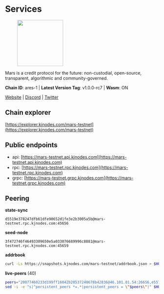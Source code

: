 # Services

<figure><img src="https://raw.githubusercontent.com/kj89/testnet_manuals/main/pingpub/logos/mars.png" width="150" alt=""><figcaption></figcaption></figure>

Mars is a credit protocol for the future: non-custodial,  open-source, transparent, algorithmic and community-governed.

**Chain ID**: ares-1 | **Latest Version Tag**: v1.0.0-rc7 | **Wasm**: ON

[Website](https://marsprotocol.io) | [Discord](https://discord.gg/marsprotocol) | [Twitter](https://twitter.com/mars_protocol)




## Chain explorer
[https://explorer.kjnodes.com/mars-testnet](https://explorer.kjnodes.com/mars-testnet)

## Public endpoints

* api: [https://mars-testnet.api.kjnodes.com](https://mars-testnet.api.kjnodes.com)
* rpc: [https://mars-testnet.rpc.kjnodes.com](https://mars-testnet.rpc.kjnodes.com)
* grpc: [https://mars-testnet.grpc.kjnodes.com](https://mars-testnet.grpc.kjnodes.com)

## Peering

**state-sync**

```text
d5519e378247dfb61dfe90652d1fe3e2b3005a5b@mars-testnet.rpc.kjnodes.com:45656
```

**seed-node**

```text
3f472746f46493309650e5a033076689996c8881@mars-testnet.rpc.kjnodes.com:45659
```

**addrbook**
```bash
curl -Ls https://snapshots.kjnodes.com/mars-testnet/addrbook.json > $HOME/.mars/config/addrbook.json
```

**live-peers** (40)
```bash
peers="20077460233d199ff16042b28537240678b42836@46.101.81.54:26656,e5577ecbf793ce92ce5993c4841a340a4c9db64b@65.108.204.119:46656,d5519e378247dfb61dfe90652d1fe3e2b3005a5b@65.109.68.190:45656,714dfd0efb57197bbcf96b1f8ce9c2cdafd84b72@185.245.183.172:39656,14ba3b19424301a6bb58c27663a0323a81866d5d@134.122.82.186:26656,4b66ccb20f36e46b980b54f7cd96ee8c4b603a90@65.108.72.233:12656,2f626cb709818afae893a8238946cd176748c622@170.64.188.161:20656,b9c1fb604f314a0b7340bdf2c44fa85ad67ed2ad@38.242.241.61:20656,9683a018c2e6815b4f4f607d232d721329ae0a46@176.126.87.86:20656,d2e3c13b830a7653498553f7423d81607093f7be@147.182.242.103:20656,7f21cf9379733e20978b2580892a30cb79a77acf@209.126.9.202:20656,d25303bf07c7b1b24b079e45a4faef7a71e0d936@85.10.199.157:33656,3b2c8bc6a1dba482f6d85e19f78355a9f64950e2@65.109.88.254:32656,1b4c9d74ca45ff542e8213446e9b384b311d0bea@65.108.200.248:55556,aa4a969c9eb0ca62e4168877dc0e403c1364eb92@88.198.52.89:33656,a9370ff22bb492af23590e80a366631ceeb03b8b@65.108.9.25:45656,c5a39b97f56d73185ceb904899c65ad8d1390364@199.175.98.135:26656,50c30cc77743dd2adc133f27a8896af015bf5c6d@91.107.242.217:26656,465b47a9e3e26b385303791bc3c992f42b77393d@65.109.171.155:26656,5c2a752c9b1952dbed075c56c600c3a79b58c395@178.211.139.77:27056,fe8d614aa5899a97c11d0601ef50c3e7ce17d57b@65.108.233.109:18556,1a32cf8556822038e6dccb368ac998dc14df470d@89.163.142.196:26656,7f7224da28d362569664faa0430d980982d232a5@144.126.128.215:20656,0d0aff593a7672e6b1b3a6898cecfed7624d7a82@141.94.73.93:60556,8f50c04195cc82d0da34e33cfeb0daa694b14479@65.108.105.48:18556,3a0ce20f65ea3c6ad18938fa4d85f1c34b25ef1e@94.130.132.227:2120,77c8fe95cc4a1b977e03bda41f47a4fa3e867895@185.202.236.112:20656,931d82351a5b96a1e9838008636b98c6e6b530bc@65.108.225.158:18556,869a21095b5cc387c6073785c76fba356a861710@95.217.232.137:26656,ee4e7bb1590f16d48576b15198cf1ba99cf42f3e@95.216.198.241:26656,9feb8bf7075da9c767fc7e5ecccc32fd719a6a7a@194.163.159.163:20656,e8d1a9688c01cdcb3288d8d175f6229487580478@118.68.125.194:20656,14ff7bc373e6ffc6978afa3c83c811638a8553a6@85.239.243.210:26656,f487ab9ef00212a6e0763ab10e64658e1f14a1fc@38.242.235.176:46656,a4ca75792b6802bbe23f409166f29defc8f11b42@159.89.205.107:20656,045143069de9f5e3e472148c08e3650c109ec52c@18.119.113.123:26656,ed98dcc0088888d0eb3fbccc207ace26626b92dd@89.117.59.229:26656,a841d3e526089172867a73b709fd14e1d9fb87bd@65.108.231.124:22656,0a589d1ce953bb7acaaf5aa9002dfac36fc42649@199.175.98.136:26656,e711b6631c3e5bb2f6c389cbc5d422912b05316b@213.239.216.252:34256"
sed -i -e "s|^persistent_peers *=.*|persistent_peers = \"$peers\"|" $HOME/.mars/config/config.toml
```

